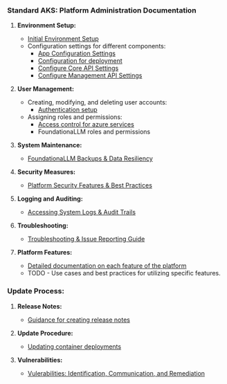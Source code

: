 ### Standard AKS: Platform Administration Documentation

1. **Environment Setup:**
   - [Initial Environment Setup](https://github.com/solliancenet/foundationallm/blob/mg-terraform-iac/deploy/standard/bicep/README.md)
   - Configuration settings for different components:
     - [App Configuration Settings](../deployment/app-configuration-values.md)
     - [Configuration for deployment](../deployment/deployment-configuration.md)
     - [Configure Core API Settings](../deployment/authentication/core-authentication-setup-entra.md#update-app-configuration-settings)
     - [Configure Management API Settings](../deployment/authentication/management-authentication-setup-entra.md#update-app-configuration-settings)

2. **User Management:**
   - Creating, modifying, and deleting user accounts:
     - [Authentication setup](../deployment/authentication/index.md)
   - Assigning roles and permissions:
     - [Access control for azure services](../deployment/configure-access-control-for-services.md)
     - FoundationaLLM roles and permissions

3. **System Maintenance:**
   - [FoundationaLLM Backups & Data Resiliency](./backups.md)

4. **Security Measures:**
   - [Platform Security Features & Best Practices](./security.md)

5. **Logging and Auditing:**
   - [Accessing System Logs & Audit Trails](./logs.md)

6. **Troubleshooting:**
   - [Troubleshooting & Issue Reporting Guide](./troubleshooting.md)

7. **Platform Features:**
   - [Detailed documentation on each feature of the platform](https://docs.foundationallm.ai/)
   - TODO - Use cases and best practices for utilizing specific features.

### Update Process:

1. **Release Notes:**
   - [Guidance for creating release notes](./release-notes.md)

2. **Update Procedure:**
   - [Updating container deployments](./update.md)

3. **Vulnerabilities:**
   - [Vulerabilities: Identification, Communication, and Remediation](./vulnerabilities.md)
